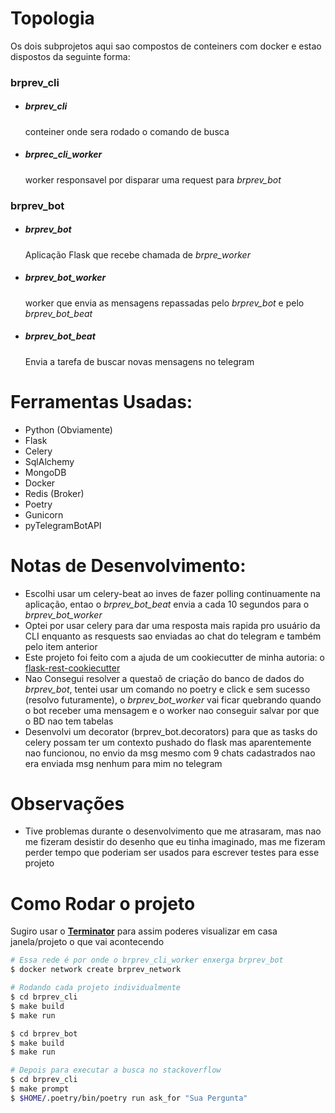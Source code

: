 # Topologia
Os dois subprojetos aqui sao compostos de conteiners com docker e estao dispostos da seguinte forma:

 ### brprev_cli
 - ##### **brprev_cli**
   conteiner onde sera rodado o comando de busca
 - ##### **brprec_cli_worker**
   worker responsavel por disparar uma request para *brprev_bot*

 ### brprev_bot
 - ##### **brprev_bot**
   Aplicação Flask que recebe chamada de *brpre_worker*
 - ##### **brprev_bot_worker**
   worker que envia as mensagens repassadas pelo *brprev_bot* e pelo *brprev_bot_beat*
 - ##### **brprev_bot_beat**
   Envia a tarefa de buscar novas mensagens no telegram

 # Ferramentas Usadas:
 
- Python (Obviamente)
 - Flask
 - Celery
 - SqlAlchemy
 - MongoDB
 - Docker
 - Redis (Broker)
 - Poetry
 - Gunicorn
 - pyTelegramBotAPI


 # Notas de Desenvolvimento:
 - Escolhi usar um celery-beat ao inves de fazer polling continuamente na aplicação, entao o *brprev_bot_beat* envia a cada 10 segundos para o *brprev_bot_worker*
 - Optei por usar celery para dar uma resposta mais rapida pro usuário da CLI enquanto as resquests sao enviadas ao chat do telegram e também pelo item anterior
- Este projeto foi feito com a ajuda de um cookiecutter de minha autoria: o
[flask-rest-cookiecutter](https://github.com/jedi-vim/flask-rest-cookiecutter)
- Nao Consegui resolver a questaõ de criação do banco de dados do *brprev_bot*, tentei usar um comando no poetry e click e sem sucesso (resolvo futuramente), o *brprev_bot_worker* vai ficar quebrando quando o bot receber uma mensagem e o worker nao conseguir salvar por que o BD nao tem tabelas
- Desenvolvi um decorator (brprev_bot.decorators) para que as tasks do celery possam ter um contexto pushado do flask mas aparentemente nao funcionou, no envio da msg mesmo com 9 chats cadastrados nao era enviada msg nenhum para mim no telegram
 
 # Observações
 - Tive problemas durante o desenvolvimento que me atrasaram, mas nao me fizeram desistir do desenho que eu tinha imaginado, mas me fizeram perder tempo que poderiam ser usados para escrever testes para esse projeto

 # Como Rodar o projeto
Sugiro usar o [**Terminator**](https://terminator-gtk3.readthedocs.io/en/latest/) para assim poderes visualizar em casa janela/projeto o que vai acontecendo

 ```sh
 # Essa rede é por onde o brprev_cli_worker enxerga brprev_bot
 $ docker network create brprev_network

 # Rodando cada projeto individualmente
 $ cd brprev_cli
 $ make build
 $ make run

 $ cd brprev_bot
 $ make build
 $ make run

 # Depois para executar a busca no stackoverflow
 $ cd brprev_cli
 $ make prompt
 $ $HOME/.poetry/bin/poetry run ask_for "Sua Pergunta"
```


